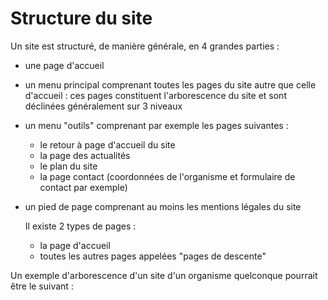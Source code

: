 # Structure du site

Un site est structuré, de manière générale, en 4 grandes parties :

* une page d'accueil
* un menu principal comprenant toutes les pages du site autre que celle d'accueil : ces pages constituent l'arborescence du site et sont déclinées généralement sur 3 niveaux
* un menu "outils" comprenant par exemple les pages suivantes :
  * le retour à page d'accueil du site 
  * la page des actualités 
  * le plan du site 
  * la page contact \(coordonnées de l'organisme et formulaire de contact par exemple\) 
* un pied de page comprenant au moins les mentions légales du site 

  Il existe 2 types de pages : 

  * la page d'accueil 
  * toutes les autres pages appelées "pages de descente"

Un exemple d'arborescence d'un site d'un organisme quelconque pourrait être le suivant :

